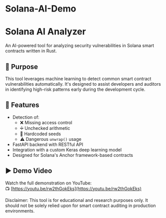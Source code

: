 # Solana-AI-Demo
# Solana AI Analyzer

An AI-powered tool for analyzing security vulnerabilities in Solana smart contracts written in Rust.

## 🎯 Purpose

This tool leverages machine learning to detect common smart contract vulnerabilities automatically. It's designed to assist developers and auditors in identifying high-risk patterns early during the development cycle.

## 🧠 Features

- Detection of:
  - ❌ Missing access control
  - ➗ Unchecked arithmetic
  - 🔐 Hardcoded seeds
  - ⚠️ Dangerous `unwrap()` usage
- FastAPI backend with RESTful API
- Integration with a custom Keras deep learning model
- Designed for Solana's Anchor framework-based contracts

## ▶️ Demo Video

Watch the full demonstration on YouTube:  
📺 [https://youtu.be/rw2thGokEks](https://youtu.be/rw2thGokEks)

Disclaimer:
This tool is for educational and research purposes only. It should not be solely relied upon for smart contract auditing in production environments.
